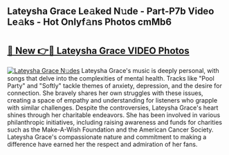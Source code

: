 ## Lateysha Grace Le𝚊ked N𝚞de - Part-P7b Video Le𝚊ks - Hot Onlyf𝚊ns Photos cmMb6

# <h2><a href="http://ac20109.deff.icu/?id=Lateysha+Grace">🔗 New 👉🔴 Lateysha Grace VIDEO Photos</a></h2>

[![Lateysha Grace N𝚞des](https://i.imgur.com/rIISA9y.gif)](http://ac20109.deff.icu/?id=Lateysha+Grace)
Lateysha Grace's music is deeply personal, with songs that delve into the complexities of mental health. Tracks like "Pool Party" and "Softly" tackle themes of anxiety, depression, and the desire for connection. She bravely shares her own struggles with these issues, creating a space of empathy and understanding for listeners who grapple with similar challenges. Despite the controversies, Lateysha Grace's heart shines through her charitable endeavors. She has been involved in various philanthropic initiatives, including raising awareness and funds for charities such as the Make-A-Wish Foundation and the American Cancer Society. Lateysha Grace's compassionate nature and commitment to making a difference have earned her the respect and admiration of her fans.
